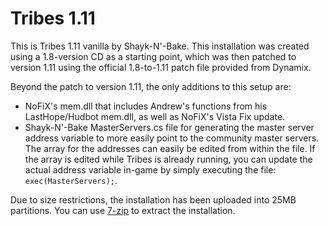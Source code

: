 # Tribes 1.11
This is Tribes 1.11 vanilla by Shayk-N'-Bake. This installation was created using a 1.8-version CD as a starting point, which was then patched to version 1.11 using the official 1.8-to-1.11 patch file provided from Dynamix.

Beyond the patch to version 1.11, the only additions to this setup are:
- NoFiX's mem.dll that includes Andrew's functions from his LastHope/Hudbot mem.dll, as well as NoFiX's Vista Fix update.
- Shayk-N'-Bake MasterServers.cs file for generating the master server address variable to more easily point to the community master servers. The array for the addresses can easily be edited from within the file. If the array is edited while Tribes is already running, you can update the actual address variable in-game by simply executing the file: `exec(MasterServers);`.

Due to size restrictions, the installation has been uploaded into 25MB partitions. You can use [7-zip](https://www.7-zip.org/) to extract the installation.
